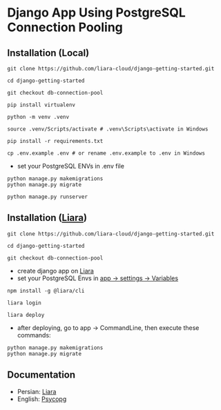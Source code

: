 # Django App Using PostgreSQL Connection Pooling

## Installation (Local)

```
git clone https://github.com/liara-cloud/django-getting-started.git
```
```
cd django-getting-started
```
```
git checkout db-connection-pool
```
```
pip install virtualenv
```
```
python -m venv .venv
```
```
source .venv/Scripts/activate # .venv\Scripts\activate in Windows
```
```
pip install -r requirements.txt
```
```
cp .env.example .env # or rename .env.example to .env in Windows
```
- set your PostgreSQL ENVs in .env file

```
python manage.py makemigrations
python manage.py migrate
```
```
python manage.py runserver
```

## Installation ([Liara](https://liara.ir))
```
git clone https://github.com/liara-cloud/django-getting-started.git
```
```
cd django-getting-started
```
```
git checkout db-connection-pool
```
- create django app on [Liara](https://console.liara.ir/apps/create)
- set your PostgreSQL Envs in [app -> settings -> Variables](https://docs.liara.ir/app-deploy/django/envs/)

```
npm install -g @liara/cli
```
```
liara login
```
```
liara deploy
```

- after deploying, go to app -> CommandLine, then execute these commands:
```
python manage.py makemigrations
python manage.py migrate
```

## Documentation
- Persian: [Liara]()
- English: [Psycopg](https://www.psycopg.org/psycopg3/docs/basic/install.html#installing-the-connection-pool)



